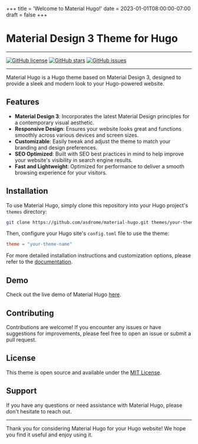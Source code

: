 +++
title = 'Welcome to Material Hugo!'
date = 2023-01-01T08:00:00-07:00
draft = false
+++


# Material Design 3 Theme for Hugo

---
[![GitHub license](https://img.shields.io/github/license/asdrome/material-hugo.svg)](https://github.com/asdrome/material-hugo/blob/main/LICENSE)
[![GitHub stars](https://img.shields.io/github/stars/asdrome/material-hugo.svg)](https://github.com/asdrome/material-hugo/stargazers)
[![GitHub issues](https://img.shields.io/github/issues/asdrome/material-hugo.svg)](https://github.com/asdrome/material-hugo/issues)

---

Material Hugo is a Hugo theme based on Material Design 3, designed to provide a sleek and modern look to your Hugo-powered website.

## Features

- **Material Design 3**: Incorporates the latest Material Design principles for a contemporary visual aesthetic.
- **Responsive Design**: Ensures your website looks great and functions smoothly across various devices and screen sizes.
- **Customizable**: Easily tweak and adjust the theme to match your branding and design preferences.
- **SEO Optimized**: Built with SEO best practices in mind to help improve your website's visibility in search engine results.
- **Fast and Lightweight**: Optimized for performance to deliver a smooth browsing experience for your visitors.

## Installation

To use Material Hugo, simply clone this repository into your Hugo project's `themes` directory:

```sh
git clone https://github.com/asdrome/material-hugo.git themes/your-theme-name
```

Then, configure your Hugo site's `config.toml` file to use the theme:

```toml
theme = "your-theme-name"
```

For more detailed installation instructions and customization options, please refer to the [documentation](link-to-documentation).

## Demo

Check out the live demo of Material Hugo [here](link-to-demo).

## Contributing

Contributions are welcome! If you encounter any issues or have suggestions for improvements, please feel free to open an issue or submit a pull request.

## License

This theme is open source and available under the [MIT License](https://github.com/asdrome/material-hugo/blob/main/LICENSE).

## Support

If you have any questions or need assistance with Material Hugo, please don't hesitate to reach out.

---

Thank you for considering Material Hugo for your Hugo website! We hope you find it useful and enjoy using it.




